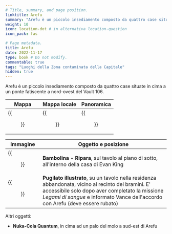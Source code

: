 ```yaml
---
# Title, summary, and page position.
linktitle: Arefu
summary: "Arefu è un piccolo insediamento composto da quattro case situate in cima a un ponte fatiscente a nord-ovest del Vault 106."
weight: 10
icon: location-dot # in alternativa location-question
icon_pack: fas

# Page metadata.
title: Arefu
date: 2022-11-17
type: book # Do not modify.
commentable: true
tags: "Luoghi della Zona contaminata della Capitale"
hidden: true
---
```


Arefu è un piccolo insediamento composto da quattro case situate in cima a un ponte fatiscente a nord-ovest del Vault 106.

| Mappa               | Mappa locale              | Panoramica      |
| ------------------- | ------------------------- | --------------- |
| {{<figure src="Arefu_loc.webp">}} | {{<figure src="Arefu_local_map.webp">}} | {{<figure src="Arefu.webp">}} |


| Immagine                                  | Oggetto e posizione                                                                                                                                          |
| ----------------------------------------- | ------------------------------------------------------------------------------------------------------------------------------------------------------------ |
| {{<figure src="Repair_bobblehead_Evan_King_res.webp">}} | **Bambolina - Ripara**, sul tavolo al piano di sotto, all'interno della casa di Evan King                                                                    |
| {{<figure src="FO3_PI_Abandoned_Shack_Arefu.webp">}}    | **Pugilato illustrato**, su un tavolo nella residenza abbandonata, vicino al recinto dei bramini. E' accessibile solo dopo aver completato la missione *Legami di sangue* e informato Vance dell'accordo con Arefu (deve essere rubato)  |

Altri oggetti:
- **Nuka-Cola Quantum**, in cima ad un palo del molo a sud-est di Arefu 

